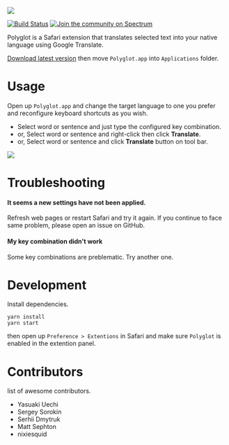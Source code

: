 ![](http://uechi-public.s3.amazonaws.com/github/Polyglot/header.png)

[![Build Status](https://travis-ci.com/uetchy/Polyglot.svg?branch=master)](https://travis-ci.com/uetchy/Polyglot)
[![Join the community on Spectrum](https://withspectrum.github.io/badge/badge.svg)](https://spectrum.chat/polyglot)

Polyglot is a Safari extension that translates selected text into your native
language using Google Translate.

[Download latest version](https://github.com/uetchy/Polyglot/releases/latest)
then move `Polyglot.app` into `Applications` folder.

# Usage

Open up `Polyglot.app` and change the target
language to one you prefer and reconfigure keyboard shortcuts as you wish.

- Select word or sentence and just type the configured key combination.
- or, Select word or sentence and right-click then click **Translate**.
- or, Select word or sentence and click **Translate** button on tool bar.

![](http://uechi-public.s3.amazonaws.com/github/Polyglot/screencast1.gif)

# Troubleshooting

#### It seems a new settings have not been applied.

Refresh web pages or restart Safari and try it again. If you continue to face
same problem, please open an issue on GitHub.

#### My key combination didn't work

Some key combinations are preblematic. Try another one.

# Development

Install dependencies.

```
yarn install
yarn start
```

then open up `Preference > Extentions` in Safari and make sure `Polyglot` is enabled in the extention panel.

# Contributors

list of awesome contributors.

- Yasuaki Uechi
- Sergey Sorokin
- Serhii Dmytruk
- Matt Sephton
- nixiesquid
